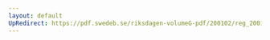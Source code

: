 ```yaml
---
layout: default
UpRedirect: https://pdf.swedeb.se/riksdagen-volumeG-pdf/200102/reg_200102/reg_200102_0629.pdf
---
```

